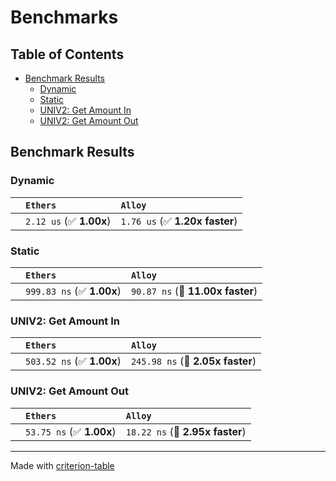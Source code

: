 # Benchmarks

## Table of Contents

- [Benchmark Results](#benchmark-results)
    - [Dynamic](#dynamic)
    - [Static](#static)
    - [UNIV2: Get Amount In](#univ2:-get-amount-in)
    - [UNIV2: Get Amount Out](#univ2:-get-amount-out)

## Benchmark Results

### Dynamic

|        | `Ethers`                | `Alloy`                         |
|:-------|:------------------------|:------------------------------- |
|        | `2.12 us` (✅ **1.00x**) | `1.76 us` (✅ **1.20x faster**)  |

### Static

|        | `Ethers`                  | `Alloy`                           |
|:-------|:--------------------------|:--------------------------------- |
|        | `999.83 ns` (✅ **1.00x**) | `90.87 ns` (🚀 **11.00x faster**)  |

### UNIV2: Get Amount In

|        | `Ethers`                  | `Alloy`                           |
|:-------|:--------------------------|:--------------------------------- |
|        | `503.52 ns` (✅ **1.00x**) | `245.98 ns` (🚀 **2.05x faster**)  |

### UNIV2: Get Amount Out

|        | `Ethers`                 | `Alloy`                          |
|:-------|:-------------------------|:-------------------------------- |
|        | `53.75 ns` (✅ **1.00x**) | `18.22 ns` (🚀 **2.95x faster**)  |

---
Made with [criterion-table](https://github.com/nu11ptr/criterion-table)

